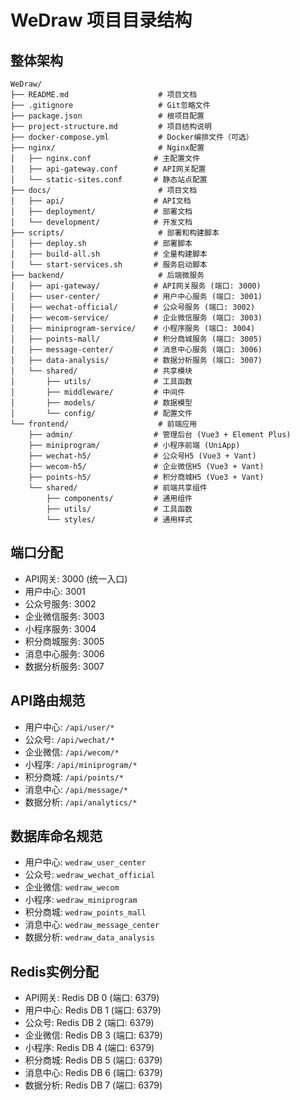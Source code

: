 # WeDraw 项目目录结构

## 整体架构
```
WeDraw/
├── README.md                    # 项目文档
├── .gitignore                   # Git忽略文件
├── package.json                 # 根项目配置
├── project-structure.md         # 项目结构说明
├── docker-compose.yml           # Docker编排文件（可选）
├── nginx/                       # Nginx配置
│   ├── nginx.conf              # 主配置文件
│   ├── api-gateway.conf        # API网关配置
│   └── static-sites.conf       # 静态站点配置
├── docs/                        # 项目文档
│   ├── api/                    # API文档
│   ├── deployment/             # 部署文档
│   └── development/            # 开发文档
├── scripts/                     # 部署和构建脚本
│   ├── deploy.sh               # 部署脚本
│   ├── build-all.sh            # 全量构建脚本
│   └── start-services.sh       # 服务启动脚本
├── backend/                     # 后端微服务
│   ├── api-gateway/            # API网关服务 (端口: 3000)
│   ├── user-center/            # 用户中心服务 (端口: 3001)
│   ├── wechat-official/        # 公众号服务 (端口: 3002)
│   ├── wecom-service/          # 企业微信服务 (端口: 3003)
│   ├── miniprogram-service/    # 小程序服务 (端口: 3004)
│   ├── points-mall/            # 积分商城服务 (端口: 3005)
│   ├── message-center/         # 消息中心服务 (端口: 3006)
│   ├── data-analysis/          # 数据分析服务 (端口: 3007)
│   └── shared/                 # 共享模块
│       ├── utils/              # 工具函数
│       ├── middleware/         # 中间件
│       ├── models/             # 数据模型
│       └── config/             # 配置文件
└── frontend/                    # 前端应用
    ├── admin/                  # 管理后台 (Vue3 + Element Plus)
    ├── miniprogram/            # 小程序前端 (UniApp)
    ├── wechat-h5/              # 公众号H5 (Vue3 + Vant)
    ├── wecom-h5/               # 企业微信H5 (Vue3 + Vant)
    ├── points-h5/              # 积分商城H5 (Vue3 + Vant)
    └── shared/                 # 前端共享组件
        ├── components/         # 通用组件
        ├── utils/              # 工具函数
        └── styles/             # 通用样式
```

## 端口分配
- API网关: 3000 (统一入口)
- 用户中心: 3001
- 公众号服务: 3002
- 企业微信服务: 3003
- 小程序服务: 3004
- 积分商城服务: 3005
- 消息中心服务: 3006
- 数据分析服务: 3007

## API路由规范
- 用户中心: `/api/user/*`
- 公众号: `/api/wechat/*`
- 企业微信: `/api/wecom/*`
- 小程序: `/api/miniprogram/*`
- 积分商城: `/api/points/*`
- 消息中心: `/api/message/*`
- 数据分析: `/api/analytics/*`

## 数据库命名规范
- 用户中心: `wedraw_user_center`
- 公众号: `wedraw_wechat_official`
- 企业微信: `wedraw_wecom`
- 小程序: `wedraw_miniprogram`
- 积分商城: `wedraw_points_mall`
- 消息中心: `wedraw_message_center`
- 数据分析: `wedraw_data_analysis`

## Redis实例分配
- API网关: Redis DB 0 (端口: 6379)
- 用户中心: Redis DB 1 (端口: 6379)
- 公众号: Redis DB 2 (端口: 6379)
- 企业微信: Redis DB 3 (端口: 6379)
- 小程序: Redis DB 4 (端口: 6379)
- 积分商城: Redis DB 5 (端口: 6379)
- 消息中心: Redis DB 6 (端口: 6379)
- 数据分析: Redis DB 7 (端口: 6379)